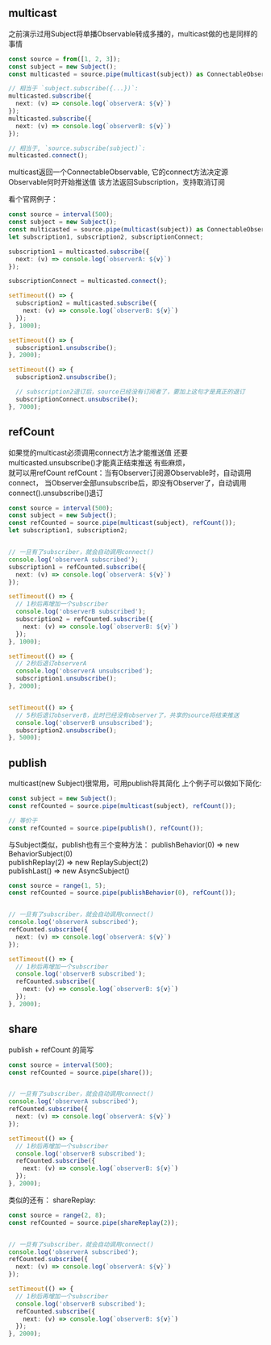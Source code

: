 ## multicast
之前演示过用Subject将单播Observable转成多播的，multicast做的也是同样的事情

```typescript
const source = from([1, 2, 3]);
const subject = new Subject();
const multicasted = source.pipe(multicast(subject)) as ConnectableObservable<number>;

// 相当于 `subject.subscribe({...})`:
multicasted.subscribe({
  next: (v) => console.log(`observerA: ${v}`)
});
multicasted.subscribe({
  next: (v) => console.log(`observerB: ${v}`)
});

// 相当于, `source.subscribe(subject)`:
multicasted.connect();
```
multicast返回一个ConnectableObservable, 它的connect方法决定源Observable何时开始推送值
该方法返回Subscription，支持取消订阅

看个官网例子：
```typescript
const source = interval(500);
const subject = new Subject();
const multicasted = source.pipe(multicast(subject)) as ConnectableObservable<number>;
let subscription1, subscription2, subscriptionConnect;

subscription1 = multicasted.subscribe({
  next: (v) => console.log(`observerA: ${v}`)
});

subscriptionConnect = multicasted.connect();

setTimeout(() => {
  subscription2 = multicasted.subscribe({
    next: (v) => console.log(`observerB: ${v}`)
  });
}, 1000);

setTimeout(() => {
  subscription1.unsubscribe();
}, 2000);

setTimeout(() => {
  subscription2.unsubscribe();

  // subscription2退订后，source已经没有订阅者了，要加上这句才是真正的退订
  subscriptionConnect.unsubscribe();
}, 7000);
```


## refCount
如果觉的multicast必须调用connect方法才能推送值
还要multicasted.unsubscribe()才能真正结束推送
有些麻烦，
<br>
就可以用refCount
refCount：当有Observer订阅源Observable时，自动调用connect，
当Observer全部unsubscribe后，即没有Observer了，自动调用connect().unsubscribe()退订

```typescript
const source = interval(500);
const subject = new Subject();
const refCounted = source.pipe(multicast(subject), refCount());
let subscription1, subscription2;


// 一旦有了subscriber，就会自动调用connect()
console.log('observerA subscribed');
subscription1 = refCounted.subscribe({
  next: (v) => console.log(`observerA: ${v}`)
});

setTimeout(() => {
  // 1秒后再增加一个subscriber
  console.log('observerB subscribed');
  subscription2 = refCounted.subscribe({
    next: (v) => console.log(`observerB: ${v}`)
  });
}, 1000);

setTimeout(() => {
  // 2秒后退订observerA
  console.log('observerA unsubscribed');
  subscription1.unsubscribe();
}, 2000);


setTimeout(() => {
  // 5秒后退订observerB，此时已经没有observer了，共享的source将结束推送
  console.log('observerB unsubscribed');
  subscription2.unsubscribe();
}, 5000);
```

## publish
multicast(new Subject)很常用，可用publish将其简化
上个例子可以做如下简化:
```typescript
const subject = new Subject();
const refCounted = source.pipe(multicast(subject), refCount());

// 等价于
const refCounted = source.pipe(publish(), refCount());
```

与Subject类似，publish也有三个变种方法：
publishBehavior(0) => new BehaviorSubject(0) <br>
publishReplay(2) => new ReplaySubject(2) <br>
publishLast() => new AsyncSubject() <br>

```typescript
const source = range(1, 5);
const refCounted = source.pipe(publishBehavior(0), refCount());


// 一旦有了subscriber，就会自动调用connect()
console.log('observerA subscribed');
refCounted.subscribe({
  next: (v) => console.log(`observerA: ${v}`)
});

setTimeout(() => {
  // 1秒后再增加一个subscriber
  console.log('observerB subscribed');
  refCounted.subscribe({
    next: (v) => console.log(`observerB: ${v}`)
  });
}, 2000);
```

## share
publish + refCount 的简写
```typescript
const source = interval(500);
const refCounted = source.pipe(share());


// 一旦有了subscriber，就会自动调用connect()
console.log('observerA subscribed');
refCounted.subscribe({
  next: (v) => console.log(`observerA: ${v}`)
});

setTimeout(() => {
  // 1秒后再增加一个subscriber
  console.log('observerB subscribed');
  refCounted.subscribe({
    next: (v) => console.log(`observerB: ${v}`)
  });
}, 2000);
```

类似的还有：
shareReplay:
```typescript
const source = range(2, 8);
const refCounted = source.pipe(shareReplay(2));


// 一旦有了subscriber，就会自动调用connect()
console.log('observerA subscribed');
refCounted.subscribe({
  next: (v) => console.log(`observerA: ${v}`)
});

setTimeout(() => {
  // 1秒后再增加一个subscriber
  console.log('observerB subscribed');
  refCounted.subscribe({
    next: (v) => console.log(`observerB: ${v}`)
  });
}, 2000);
```

